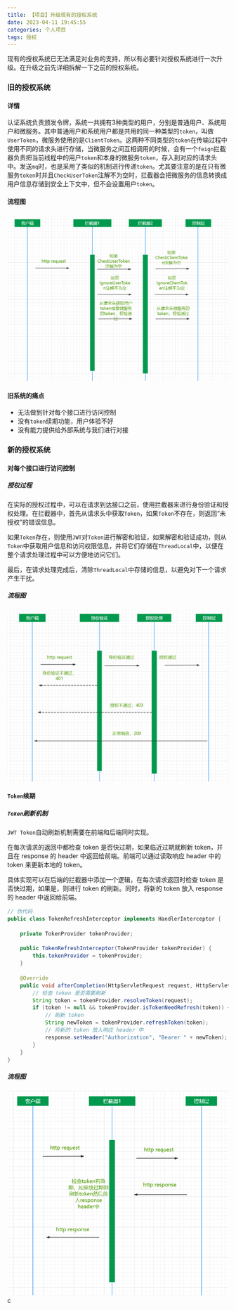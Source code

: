 ```yaml
---
title: 【项目】升级现有的授权系统
date: 2023-04-11 19:45:55
categories: 个人项目
tags: 授权
---
```


现有的授权系统已无法满足对业务的支持，所以有必要针对授权系统进行一次升级。在升级之前先详细拆解一下之前的授权系统。

<!-- more --> 

### 旧的授权系统

#### 详情

认证系统负责颁发令牌，系统一共拥有3种类型的用户，分别是普通用户、系统用户和微服务。其中普通用户和系统用户都是共用的同一种类型的`token`，叫做`UserToken`，微服务使用的是`ClientToken`。这两种不同类型的`token`在传输过程中使用不同的请求头进行存储，当微服务之间互相调用的时候，会有一个`feign`拦截器负责把当前线程中的用户`token`和本身的微服务`token`，存入到对应的请求头中。发送`mq`时，也是采用了类似的机制进行传递`token`。尤其要注意的是在只有微服务`token`时并且`CheckUserToken`注解不为空时，拦截器会把微服务的信息转换成用户信息存储到安全上下文中，但不会设置用户`token`。

#### 流程图

[![img](https://raw.githubusercontent.com/Alexhuihui/photo/main/20230411141752.png)](https://raw.githubusercontent.com/Alexhuihui/photo/main/20230411141752.png)

#### 旧系统的痛点

- 无法做到针对每个接口进行访问控制
- 没有`token`续期功能，用户体验不好
- 没有能力提供给外部系统与我们进行对接

### 新的授权系统

#### 对每个接口进行访问控制

##### 授权过程

在实际的授权过程中，可以在请求到达接口之前，使用拦截器来进行身份验证和授权处理。在拦截器中，首先从请求头中获取`Token`，如果`Token`不存在，则返回“未授权”的错误信息。

如果`Token`存在，则使用`JWT`对`Token`进行解密和验证，如果解密和验证成功，则从`Token`中获取用户信息和访问权限信息，并将它们存储在`ThreadLocal`中，以便在整个请求处理过程中可以方便地访问它们。

最后，在请求处理完成后，清除`ThreadLocal`中存储的信息，以避免对下一个请求产生干扰。

##### 流程图

[![img](https://raw.githubusercontent.com/Alexhuihui/photo/main/20230414105016.png)](https://raw.githubusercontent.com/Alexhuihui/photo/main/20230414105016.png)

#### `Token`续期

##### `Token`刷新机制

`JWT Token`自动刷新机制需要在前端和后端同时实现。

在每次请求的返回中都检查 token 是否快过期，如果临近过期就刷新 token，并且在 response 的 header 中返回给前端。前端可以通过读取响应 header 中的 token 来更新本地的 token。

具体实现可以在后端的拦截器中添加一个逻辑，在每次请求返回时检查 token 是否快过期，如果是，则进行 token 的刷新。同时，将新的 token 放入 response 的 header 中返回给前端。

```java
// 伪代码
public class TokenRefreshInterceptor implements HandlerInterceptor {

    private TokenProvider tokenProvider;

    public TokenRefreshInterceptor(TokenProvider tokenProvider) {
        this.tokenProvider = tokenProvider;
    }

    @Override
    public void afterCompletion(HttpServletRequest request, HttpServletResponse response, Object handler, Exception ex) throws Exception {
        // 检查 token 是否需要刷新
        String token = tokenProvider.resolveToken(request);
        if (token != null && tokenProvider.isTokenNeedRefresh(token)) {
            // 刷新 token
            String newToken = tokenProvider.refreshToken(token);
            // 将新的 token 放入响应 header 中
            response.setHeader("Authorization", "Bearer " + newToken);
        }
    }
}
```

##### 流程图

[![img](https://raw.githubusercontent.com/Alexhuihui/photo/main/20230414134806.png)](https://raw.githubusercontent.com/Alexhuihui/photo/main/20230414134806.png)c